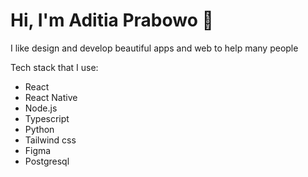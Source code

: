 # Hi, I'm Aditia Prabowo 👋 

I like design and develop beautiful apps and web to help many people

Tech stack that I use:
* React
* React Native
* Node.js
* Typescript
* Python
* Tailwind css
* Figma
* Postgresql

